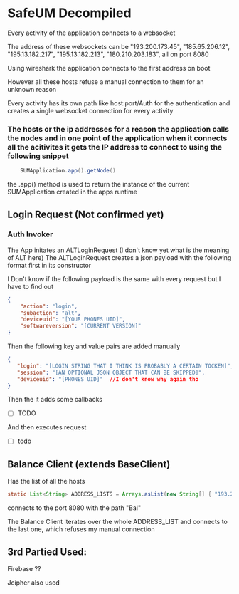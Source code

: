 # SafeUM Decompiled

Every activity of the application connects to a websocket

The address of these websockets can be
"193.200.173.45", "185.65.206.12", "195.13.182.217", "195.13.182.213", "180.210.203.183", all on port 8080

Using wireshark the application connects to the first address on boot

However all these hosts refuse a manual connection to them for an unknown reason

Every activity has its own path like host:port/Auth for the authentication and creates a single websocket connection for every activity

### The hosts or the ip addresses for a reason the application calls the nodes and in one point of the application when it connects all the acitivites it gets the IP address to connect to using the following snippet

```java
    SUMApplication.app().getNode()
```

the .app() method is used to return the instance of the current SUMApplication created in the apps runtime

## Login Request (Not confirmed yet)

### Auth Invoker

The App initates an ALTLoginRequest (I don't know yet what is the meaning of ALT here)
The ALTLoginRequest creates a json payload with the following format first in its constructor

I Don't know if the following payload is the same with every request but I have to find out

```json
{
    "action": "login",
    "subaction": "alt",
    "deviceuid": "[YOUR PHONES UID]",
    "softwareversion": "[CURRENT VERSION]"
}
```

Then the following key and value pairs are added manually

```json
{
   "login": "[LOGIN STRING THAT I THINK IS PROBABLY A CERTAIN TOCKEN]",
   "session": "[AN OPTIONAL JSON OBJECT THAT CAN BE SKIPPED]",
   "deviceuid": "[PHONES UID]"  //I don't know why again tho  
}
```

Then the it adds some callbacks
- [ ] TODO

And then executes request
- [ ] todo

## Balance Client (extends BaseClient)

Has the list of all the hosts
```java 
static List<String> ADDRESS_LISTS = Arrays.asList(new String[] { "193.200.173.45", "185.65.206.12", "195.13.182.217", "195.13.182.213", "180.210.203.183" });
```

connects to the port 8080 with the path "Bal"

The Balance Client iterates over the whole ADDRESS_LIST and connects to the last one, which refuses my manual connection


## 3rd Partied Used:

Firebase ??

Jcipher also used
